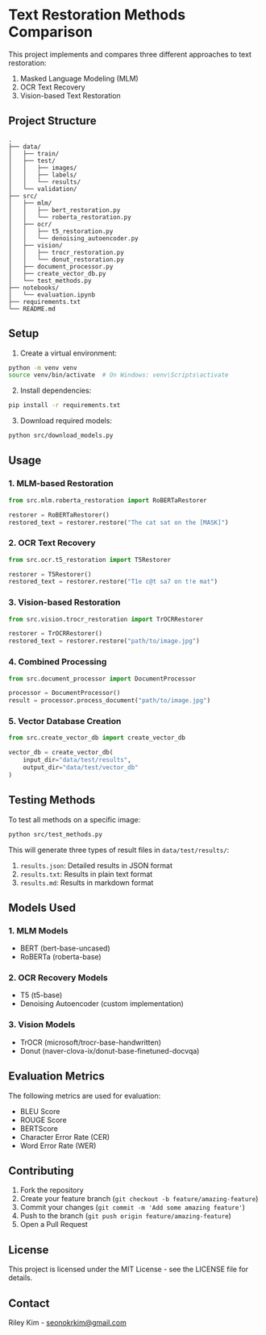 # Text Restoration Methods Comparison

This project implements and compares three different approaches to text restoration:

1. Masked Language Modeling (MLM)
2. OCR Text Recovery
3. Vision-based Text Restoration

## Project Structure

```
.
├── data/
│   ├── train/
│   ├── test/
│   │   ├── images/
│   │   ├── labels/
│   │   └── results/
│   └── validation/
├── src/
│   ├── mlm/
│   │   ├── bert_restoration.py
│   │   └── roberta_restoration.py
│   ├── ocr/
│   │   ├── t5_restoration.py
│   │   └── denoising_autoencoder.py
│   ├── vision/
│   │   ├── trocr_restoration.py
│   │   └── donut_restoration.py
│   ├── document_processor.py
│   ├── create_vector_db.py
│   └── test_methods.py
├── notebooks/
│   └── evaluation.ipynb
├── requirements.txt
└── README.md
```

## Setup

1. Create a virtual environment:
```bash
python -m venv venv
source venv/bin/activate  # On Windows: venv\Scripts\activate
```

2. Install dependencies:
```bash
pip install -r requirements.txt
```

3. Download required models:
```bash
python src/download_models.py
```

## Usage

### 1. MLM-based Restoration
```python
from src.mlm.roberta_restoration import RoBERTaRestorer

restorer = RoBERTaRestorer()
restored_text = restorer.restore("The cat sat on the [MASK]")
```

### 2. OCR Text Recovery
```python
from src.ocr.t5_restoration import T5Restorer

restorer = T5Restorer()
restored_text = restorer.restore("T1e c@t sa7 on t!e mat")
```

### 3. Vision-based Restoration
```python
from src.vision.trocr_restoration import TrOCRRestorer

restorer = TrOCRRestorer()
restored_text = restorer.restore("path/to/image.jpg")
```

### 4. Combined Processing
```python
from src.document_processor import DocumentProcessor

processor = DocumentProcessor()
result = processor.process_document("path/to/image.jpg")
```

### 5. Vector Database Creation
```python
from src.create_vector_db import create_vector_db

vector_db = create_vector_db(
    input_dir="data/test/results",
    output_dir="data/test/vector_db"
)
```

## Testing Methods

To test all methods on a specific image:
```bash
python src/test_methods.py
```

This will generate three types of result files in `data/test/results/`:
1. `results.json`: Detailed results in JSON format
2. `results.txt`: Results in plain text format
3. `results.md`: Results in markdown format

## Models Used

### 1. MLM Models
- BERT (bert-base-uncased)
- RoBERTa (roberta-base)

### 2. OCR Recovery Models
- T5 (t5-base)
- Denoising Autoencoder (custom implementation)

### 3. Vision Models
- TrOCR (microsoft/trocr-base-handwritten)
- Donut (naver-clova-ix/donut-base-finetuned-docvqa)

## Evaluation Metrics

The following metrics are used for evaluation:
- BLEU Score
- ROUGE Score
- BERTScore
- Character Error Rate (CER)
- Word Error Rate (WER)

## Contributing

1. Fork the repository
2. Create your feature branch (`git checkout -b feature/amazing-feature`)
3. Commit your changes (`git commit -m 'Add some amazing feature'`)
4. Push to the branch (`git push origin feature/amazing-feature`)
5. Open a Pull Request

## License

This project is licensed under the MIT License - see the LICENSE file for details.

## Contact

Riley Kim - seonokrkim@gmail.com 